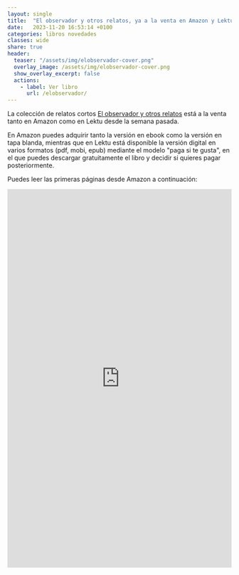 ```yaml
---
layout: single
title:  "El observador y otros relatos, ya a la venta en Amazon y Lektu"
date:   2023-11-20 16:53:14 +0100
categories: libros novedades
classes: wide
share: true
header:
  teaser: "/assets/img/elobservador-cover.png"
  overlay_image: /assets/img/elobservador-cover.png
  show_overlay_excerpt: false
  actions: 
    - label: Ver libro
      url: /elobservador/
---
```



La colección de relatos cortos [El observador y otros relatos](/elobservador/) está a la venta tanto en Amazon como en Lektu desde la semana pasada.

En Amazon puedes adquirir tanto la versión en ebook como la versión en tapa blanda, mientras que en Lektu está disponible la versión digital en varios formatos (pdf, mobi, epub) mediante el modelo "paga si te gusta", en el que puedes descargar gratuitamente el libro y decidir si quieres pagar posteriormente.

Puedes leer las primeras páginas desde Amazon a continuación:

<iframe type="text/html" sandbox="allow-scripts allow-same-origin allow-popups" width="536" height="850" frameborder="0" allowfullscreen style="max-width:100%" src="https://leer.amazon.es/kp/card?asin=B0CN9J7Z2V&preview=inline&linkCode=kpe&ref_=cm_sw_r_kb_dp_WQHQ580GDKTA7XFJ5DKZ" ></iframe>
